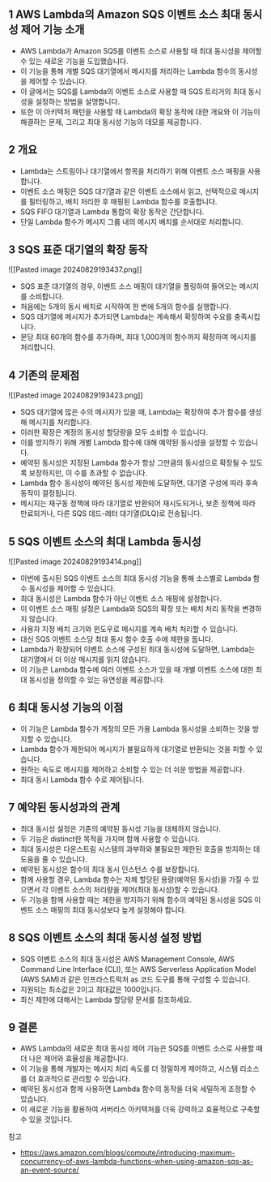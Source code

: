 ## 1 AWS Lambda의 Amazon SQS 이벤트 소스 최대 동시성 제어 기능 소개

- AWS Lambda가 Amazon SQS를 이벤트 소스로 사용할 때 최대 동시성을 제어할 수 있는 새로운 기능을 도입했습니다.
- 이 기능을 통해 개별 SQS 대기열에서 메시지를 처리하는 Lambda 함수의 동시성을 제어할 수 있습니다.
- 이 글에서는 SQS를 Lambda의 이벤트 소스로 사용할 때 SQS 트리거의 최대 동시성을 설정하는 방법을 설명합니다.
- 또한 이 아키텍처 패턴을 사용할 때 Lambda의 확장 동작에 대한 개요와 이 기능이 해결하는 문제, 그리고 최대 동시성 기능의 데모를 제공합니다.



## 2 개요

- Lambda는 스트림이나 대기열에서 항목을 처리하기 위해 이벤트 소스 매핑을 사용합니다.
- 이벤트 소스 매핑은 SQS 대기열과 같은 이벤트 소스에서 읽고, 선택적으로 메시지를 필터링하고, 배치 처리한 후 매핑된 Lambda 함수를 호출합니다.
- SQS FIFO 대기열과 Lambda 통합의 확장 동작은 간단합니다.
- 단일 Lambda 함수가 메시지 그룹 내의 메시지 배치를 순서대로 처리합니다.



## 3 SQS 표준 대기열의 확장 동작

![[Pasted image 20240829193437.png]]

- SQS 표준 대기열의 경우, 이벤트 소스 매핑이 대기열을 폴링하여 들어오는 메시지를 소비합니다.
- 처음에는 5개의 동시 배치로 시작하여 한 번에 5개의 함수를 실행합니다.
- SQS 대기열에 메시지가 추가되면 Lambda는 계속해서 확장하여 수요를 충족시킵니다.
- 분당 최대 60개의 함수를 추가하며, 최대 1,000개의 함수까지 확장하여 메시지를 처리합니다.



## 4 기존의 문제점

![[Pasted image 20240829193423.png]]

- SQS 대기열에 많은 수의 메시지가 있을 때, Lambda는 확장하여 추가 함수를 생성해 메시지를 처리합니다.
- 이러한 확장은 계정의 동시성 할당량을 모두 소비할 수 있습니다.
- 이를 방지하기 위해 개별 Lambda 함수에 대해 예약된 동시성을 설정할 수 있습니다.
- 예약된 동시성은 지정된 Lambda 함수가 항상 그만큼의 동시성으로 확장될 수 있도록 보장하지만, 이 수를 초과할 수 없습니다.
- Lambda 함수 동시성이 예약된 동시성 제한에 도달하면, 대기열 구성에 따라 후속 동작이 결정됩니다.
- 메시지는 재구동 정책에 따라 대기열로 반환되어 재시도되거나, 보존 정책에 따라 만료되거나, 다른 SQS 데드-레터 대기열(DLQ)로 전송됩니다.



## 5 SQS 이벤트 소스의 최대 Lambda 동시성

![[Pasted image 20240829193414.png]]

- 이번에 출시된 SQS 이벤트 소스의 최대 동시성 기능을 통해 소스별로 Lambda 함수 동시성을 제어할 수 있습니다.
- 최대 동시성은 Lambda 함수가 아닌 이벤트 소스 매핑에 설정합니다.
- 이 이벤트 소스 매핑 설정은 Lambda와 SQS의 확장 또는 배치 처리 동작을 변경하지 않습니다.
- 사용자 지정 배치 크기와 윈도우로 메시지를 계속 배치 처리할 수 있습니다.
- 대신 SQS 이벤트 소스당 최대 동시 함수 호출 수에 제한을 둡니다.
- Lambda가 확장되어 이벤트 소스에 구성된 최대 동시성에 도달하면, Lambda는 대기열에서 더 이상 메시지를 읽지 않습니다.
- 이 기능은 Lambda 함수에 여러 이벤트 소스가 있을 때 개별 이벤트 소스에 대한 최대 동시성을 정의할 수 있는 유연성을 제공합니다.



## 6 최대 동시성 기능의 이점

- 이 기능은 Lambda 함수가 계정의 모든 가용 Lambda 동시성을 소비하는 것을 방지할 수 있습니다.
- Lambda 함수가 제한되어 메시지가 불필요하게 대기열로 반환되는 것을 피할 수 있습니다.
- 원하는 속도로 메시지를 제어하고 소비할 수 있는 더 쉬운 방법을 제공합니다.
- 최대 동시 Lambda 함수 수로 제어됩니다.



## 7 예약된 동시성과의 관계

- 최대 동시성 설정은 기존의 예약된 동시성 기능을 대체하지 않습니다.
- 두 기능은 distinct한 목적을 가지며 함께 사용할 수 있습니다.
- 최대 동시성은 다운스트림 시스템의 과부하와 불필요한 제한된 호출을 방지하는 데 도움을 줄 수 있습니다.
- 예약된 동시성은 함수의 최대 동시 인스턴스 수를 보장합니다.
- 함께 사용할 경우, Lambda 함수는 자체 할당된 용량(예약된 동시성)을 가질 수 있으면서 각 이벤트 소스의 처리량을 제어(최대 동시성)할 수 있습니다.
- 두 기능을 함께 사용할 때는 제한을 방지하기 위해 함수의 예약된 동시성을 SQS 이벤트 소스 매핑의 최대 동시성보다 높게 설정해야 합니다.



## 8 SQS 이벤트 소스의 최대 동시성 설정 방법

- SQS 이벤트 소스의 최대 동시성은 AWS Management Console, AWS Command Line Interface (CLI), 또는 AWS Serverless Application Model (AWS SAM)과 같은 인프라스트럭처 as 코드 도구를 통해 구성할 수 있습니다.
- 지원되는 최소값은 2이고 최대값은 1000입니다.
- 최신 제한에 대해서는 Lambda 할당량 문서를 참조하세요.



## 9 결론

- AWS Lambda의 새로운 최대 동시성 제어 기능은 SQS를 이벤트 소스로 사용할 때 더 나은 제어와 효율성을 제공합니다.
- 이 기능을 통해 개발자는 메시지 처리 속도를 더 정밀하게 제어하고, 시스템 리소스를 더 효과적으로 관리할 수 있습니다.
- 예약된 동시성과 함께 사용하면 Lambda 함수의 동작을 더욱 세밀하게 조정할 수 있습니다.
- 이 새로운 기능을 활용하여 서버리스 아키텍처를 더욱 강력하고 효율적으로 구축할 수 있을 것입니다.



참고

- https://aws.amazon.com/blogs/compute/introducing-maximum-concurrency-of-aws-lambda-functions-when-using-amazon-sqs-as-an-event-source/